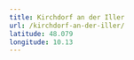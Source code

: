 ```yaml
---
title: Kirchdorf an der Iller
url: /kirchdorf-an-der-iller/
latitude: 48.079
longitude: 10.13
---
```

